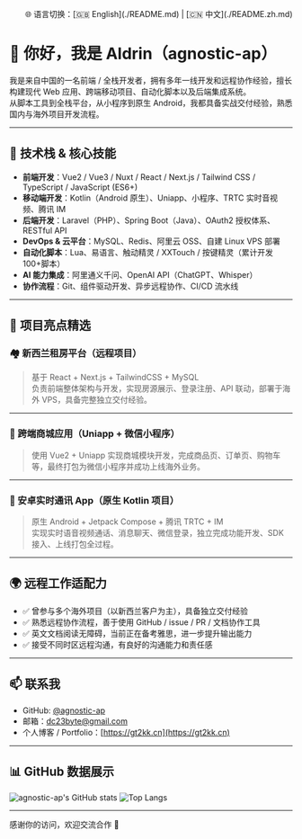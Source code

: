 <p align="right">
  🌐 语言切换：[🇬🇧 English](./README.md) | [🇨🇳 中文](./README.zh.md)
</p>

# 👋 你好，我是 Aldrin（agnostic-ap）

我是来自中国的一名前端 / 全栈开发者，拥有多年一线开发和远程协作经验，擅长构建现代 Web 应用、跨端移动项目、自动化脚本以及后端集成系统。  
从脚本工具到全栈平台，从小程序到原生 Android，我都具备实战交付经验，熟悉国内与海外项目开发流程。

---

## 🧠 技术栈 & 核心技能

- **前端开发**：Vue2 / Vue3 / Nuxt / React / Next.js / Tailwind CSS / TypeScript / JavaScript (ES6+)
- **移动端开发**：Kotlin（Android 原生）、Uniapp、小程序、TRTC 实时音视频、腾讯 IM
- **后端开发**：Laravel（PHP）、Spring Boot（Java）、OAuth2 授权体系、RESTful API
- **DevOps & 云平台**：MySQL、Redis、阿里云 OSS、自建 Linux VPS 部署
- **自动化脚本**：Lua、易语言、触动精灵 / XXTouch / 按键精灵（累计开发 100+脚本）
- **AI 能力集成**：阿里通义千问、OpenAI API（ChatGPT、Whisper）
- **协作流程**：Git、组件驱动开发、异步远程协作、CI/CD 流水线

---

## 🚀 项目亮点精选

### 🏘️ 新西兰租房平台（远程项目）

> 基于 React + Next.js + TailwindCSS + MySQL  
> 负责前端整体架构与开发，实现房源展示、登录注册、API 联动，部署于海外 VPS，具备完整独立交付经验。

---

### 🛒 跨端商城应用（Uniapp + 微信小程序）

> 使用 Vue2 + Uniapp 实现商城模块开发，完成商品页、订单页、购物车等，最终打包为微信小程序并成功上线海外业务。

---

### 📱 安卓实时通讯 App（原生 Kotlin 项目）

> 原生 Android + Jetpack Compose + 腾讯 TRTC + IM  
> 实现实时语音视频通话、消息聊天、微信登录，独立完成功能开发、SDK 接入、上线打包全过程。

---

## 🌍 远程工作适配力

- ✅ 曾参与多个海外项目（以新西兰客户为主），具备独立交付经验
- ✅ 熟悉远程协作流程，善于使用 GitHub / issue / PR / 文档协作工具
- ✅ 英文文档阅读无障碍，当前正在备考雅思，进一步提升输出能力
- ✅ 接受不同时区远程沟通，有良好的沟通能力和责任感

---

## 📫 联系我

- GitHub: [@agnostic-ap](https://github.com/agnostic-ap)
- 邮箱：<dc23byte@gmail.com>
- 个人博客 / Portfolio：[https://gt2kk.cn](https://gt2kk.cn)

---

## 📊 GitHub 数据展示

![agnostic-ap's GitHub stats](https://github-readme-stats.vercel.app/api?username=agnostic-ap&show_icons=true&theme=default)
![Top Langs](https://github-readme-stats.vercel.app/api/top-langs/?username=agnostic-ap&layout=compact&hide=html,css&langs_count=6)

---

感谢你的访问，欢迎交流合作 🤝
